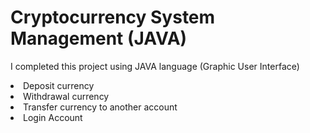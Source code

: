 <h1> Cryptocurrency System Management (JAVA) </h1>


<p> I completed this project using JAVA language (Graphic User Interface) </p>

<li> Deposit currency </li>
<li> Withdrawal currency </li>
<li> Transfer currency to another account </li>
<li> Login Account </li>
